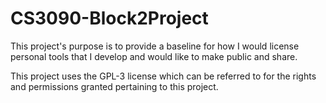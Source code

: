 # CS3090-Block2Project

This project's purpose is to provide a baseline for how I would license personal tools that I develop and would like to make public and share.

This project uses the GPL-3 license which can be referred to for the rights and permissions granted pertaining to this project.
